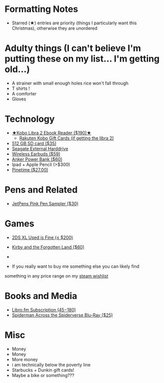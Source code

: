 # Formatting Notes

-   Starred (★) entries are priority (things I particularly want this Christmas), otherwise they are unordered


# Adulty things (I can't believe I'm putting these on my list&#x2026; I'm getting old&#x2026;)

-   A strainer with small enough holes rice won't fall through
-   T shirts !
-   A comforter
-   Gloves


# Technology

-   [★Kobo Libra 2 Ebook Reader ($190)★](https://us.kobobooks.com/products/kobo-libra-2)
    -   [Rakuten Kobo Gift Cards (if getting the libra 2)](https://www.kobo.com/us/en/p/giftcards )
-   [512 GB SD card ($35)](https://www.amazon.com/SAMSUNG-Adapter-microSDXC-MB-ME512KA-AM/dp/B09B1HMJ9Z/)
-   [Seagate External Harddrive](https://www.amazon.com/Seagate-Portable-External-Hard-Drive/dp/B07CRG94G3/)
-   [Wireless Earbuds ($59)](https://www.amazon.com/Audio-Technica-ATH-SQ1TWBK-Wireless-Headphones-Black/dp/B09HV68N3Y)
-   [Anker Power Bank ($60)](https://www.amazon.com/Anker-Portable-Charger-PowerCore-Microsoft/dp/B0B9XHR6BG/ref=sr_1_1?crid=1C9E4GCOQ9X28&keywords=anker%2Bpower%2Bbank%2Bsteam%2Bdeck&qid=1702229388&sprefix=anker%2Bpower%2Bbank%2Bsteam%2Bdeck%2Caps%2C80&sr=8-1&ufe=app_do%3Aamzn1.fos.17d9e15d-4e43-4581-b373-0e5c1a776d5d&th=1)
-   Ipad + Apple Pencil (>$300)
-   [Pinetime ($27.00)](https://pine64.com/product/pinetime-smartwatch-sealed/)


# Pens and Related

-   [JetPens Pink Pen Sampler ($30)](https://www.jetpens.com/JetPens-Pink-Pen-Sampler/pd/23238#index=0)


# Games

-   [2DS XL Used is Fine (&le; $200)](https://www.amazon.com/dp/B075BD7RYX/ref=twister_B075MJLB5B?_encoding=UTF8&psc=1)
-   [Kirby and the Forgotten Land ($60)](https://www.amazon.com/Kirby-Forgotten-Land-Nintendo-Switch/dp/B09H221SH4/)
-

-   If you really want to buy me something else you can likely find

something in any price range on my [steam wishlist](https://store.steampowered.com/wishlist/profiles/76561198130985823/#sort=order)


# Books and Media

-   [Libro.fm Subscription ($45-$180)](https://libro.fm/gift)
-   [Spiderman Across the Spiderverse Blu-Ray ($25)](https://www.amazon.com/Spider-Man-Across-Spider-Verse-Combo-Digital/dp/B0C685HXPN/)


# Misc

-   Money
-   Money
-   More money
-   i am technically below the poverty line
-   Starbucks + Dunkin gift cards!
-   Maybe a bike or something???
